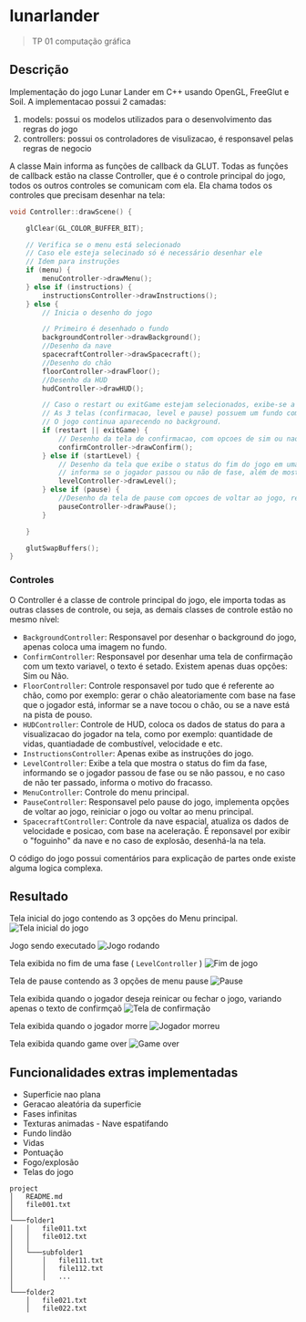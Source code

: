 # lunarlander
> TP 01 computação gráfica

## Descrição
Implementação do jogo Lunar Lander em C++ usando OpenGL, FreeGlut e Soil.
A implementacao possui 2 camadas:
1. models: possui os modelos utilizados para o desenvolvimento das regras do jogo
1. controllers: possui os controladores de visulizacao, é responsavel pelas regras de negocio

A classe Main informa as funções de callback da GLUT. Todas as funções de callback estão na classe Controller, que é o controle principal do jogo, todos os outros controles se comunicam com ela. Ela chama todos os controles que precisam desenhar na tela:

```c
void Controller::drawScene() {

	glClear(GL_COLOR_BUFFER_BIT);

	// Verifica se o menu está selecionado
	// Caso ele esteja selecinado só é necessário desenhar ele
	// Idem para instruções
	if (menu) {
		menuController->drawMenu();
	} else if (instructions) {
		instructionsController->drawInstructions();
	} else {
		// Inicia o desenho do jogo

		// Primeiro é desenhado o fundo
		backgroundController->drawBackground();
		//Desenho da nave
		spacecraftController->drawSpacecraft();
		//Desenho do chão
		floorController->drawFloor();
		//Desenho da HUD
		hudController->drawHUD();

		// Caso o restart ou exitGame estejam selecionados, exibe-se a tela de confirmação
		// As 3 telas (confirmacao, level e pause) possuem um fundo com alpha 0.5, ou seja,
		// O jogo continua aparecendo no background.
		if (restart || exitGame) {
			// Desenho da tela de confirmacao, com opcoes de sim ou nao
			confirmController->drawConfirm();
		} else if (startLevel) {
			// Desenho da tela que exibe o status do fim do jogo em uma fase,
			// informa se o jogador passou ou não de fase, além de mostrar a pontuacao do jogador
			levelController->drawLevel();
		} else if (pause) {
			//Desenho da tela de pause com opcoes de voltar ao jogo, reiniciar o jogo e ir ao menu principal
			pauseController->drawPause();
		}

	}

	glutSwapBuffers();
}
```

### Controles
O Controller é a classe de controle principal do jogo, ele importa todas as outras classes de controle, ou seja, as demais classes de controle estão no mesmo nível:
* ```BackgroundController```: Responsavel por desenhar o background do jogo, apenas coloca uma imagem no fundo.
* ```ConfirmController```: Responsavel por desenhar uma tela de confirmação com um texto variavel, o texto é setado. Existem apenas duas opções: Sim ou Não.
* ```FloorController```: Controle responsavel por tudo que é referente ao chão, como por exemplo: gerar o chão aleatoriamente com base na fase que o jogador está, informar se a nave tocou o chão, ou se a nave está na pista de pouso.
* ```HUDController```: Controle de HUD, coloca os dados de status do para a visualizacao do jogador na tela, como por exemplo: quantidade de vidas, quantiadade de combustível, velocidade e etc.
* ```InstructionsController```: Apenas exibe as instruções do jogo.
* ```LevelController```: Exibe a tela que mostra o status do fim da fase, informando se o jogador passou de fase ou se não passou, e no caso de não ter passado, informa o motivo do fracasso.
* ```MenuController```: Controle do menu principal.
* ```PauseController```: Responsavel pelo pause do jogo, implementa opções de voltar ao jogo, reiniciar o jogo ou voltar ao menu principal.
* ```SpacecraftController```: Controle da nave espacial, atualiza os dados de velocidade e posicao, com base na aceleração. É reponsavel por exibir o "foguinho" da nave e no caso de explosão, desenhá-la na tela.

O código do jogo possui comentários para explicação de partes onde existe alguma logica complexa.

## Resultado
Tela inicial do jogo contendo as 3 opções do Menu principal. 
![Tela inicial do jogo](/images/1_menu-principal.png)

Jogo sendo executado
![Jogo rodando](/images/2_jogo-rodando.png)

Tela exibida no fim de uma fase ( ```LevelController``` )
![Fim de jogo](/images/3_tela-fim-de-jogo.png)

Tela de pause contendo as 3 opções de menu pause
![Pause](/images/4_tela-pause.png)

Tela exibida quando o jogador deseja reinicar ou fechar o jogo, variando apenas o texto de confirmçaõ
![Tela de confirmação](/images/5_tela-confirmacao.png)

Tela exibida quando o jogador morre
![Jogador morreu](/images/6_tela-fim-de-jogo-perdeu.png)

Tela exibida quando game over
![Game over](/images/7_tela-game-over.png)

## Funcionalidades extras implementadas

* Superficie nao plana
* Geracao aleatória da superficie
* Fases infinitas
* Texturas animadas - Nave espatifando
* Fundo lindão
* Vidas
* Pontuação
* Fogo/explosão
* Telas do jogo

```
project
│   README.md
│   file001.txt    
│
└───folder1
│   │   file011.txt
│   │   file012.txt
│   │
│   └───subfolder1
│       │   file111.txt
│       │   file112.txt
│       │   ...
│   
└───folder2
    │   file021.txt
    │   file022.txt
```